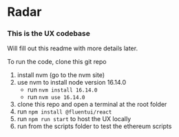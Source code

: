 # Radar

### **This is the UX codebase**

Will fill out this readme with more details later.

To run the code, clone this git repo

1. install nvm (go to the nvm site)
2. use nvm to install node version 16.14.0
   - run `nvm install 16.14.0`
   - run `nvm use 16.14.0`
3. clone this repo and open a terminal at the root folder
4. run `npm install @fluentui/react`
5. run `npm run start` to host the UX locally
6. run from the scripts folder to test the ethereum scripts
